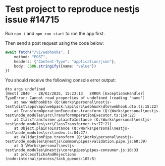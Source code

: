 # Test project to reproduce nestjs issue #14715

Run `npm i` and `npm run start` to run the app first.

Then send a post request using the code below:

```typescript
await fetch("/v1/webhooks", {
    method: "POST",
    headers: {"Content-Type": "application/json"},
    body: JSON.stringify({name: "value"})
})
```

You should receive the following console error output:

```text
dto args undefined
[Nest] 2840  - 28/02/2025, 15:23:13   ERROR [ExceptionsHandler] TypeError: Cannot read properties of undefined (reading 'name')
    at new WebhookDto (Q:\Works\personal\nestjs-test\dist\apps\api\webpack:\api\src\webhook\dto\webhook.dto.ts:18:22)
    at TransformOperationExecutor.transform (Q:\Works\personal\nestjs-test\node_modules\src\TransformOperationExecutor.ts:160:22)
    at ClassTransformer.plainToInstance (Q:\Works\personal\nestjs-test\node_modules\src\ClassTransformer.ts:77:21)
    at Object.plainToInstance (Q:\Works\personal\nestjs-test\node_modules\src\index.ts:84:27)
    at ValidationPipe.transform (Q:\Works\personal\nestjs-test\node_modules\@nestjs\common\pipes\validation.pipe.js:60:39)
    at Q:\Works\personal\nestjs-test\node_modules\@nestjs\core\pipes\pipes-consumer.js:16:33
    at processTicksAndRejections (node:internal/process/task_queues:105:5)
```

